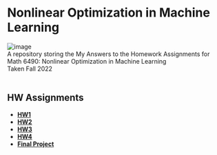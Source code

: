 # Nonlinear Optimization in Machine Learning
![image](https://user-images.githubusercontent.com/91383782/236700631-a9cca196-7bd0-4a13-9edb-c266ae8c648d.png)<br/>
A repository storing the My Answers to the Homework Assignments for Math 6490: Nonlinear Optimization in Machine Learning\
Taken Fall 2022
<br/><br/>

## HW Assignments
- __[HW1](Math-6490-HW1)__
- __[HW2](Math-6490-HW2)__
- __[HW3](Math-6490-HW3)__
- __[HW4](Math-6490-HW4)__
- __[Final Project](Math-6490-FinalProject)__

